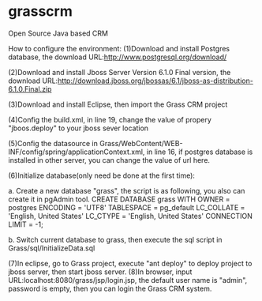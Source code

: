 grasscrm
========

Open Source Java based CRM

How to configure the environment:
(1)Download and install Postgres database, the download URL:http://www.postgresql.org/download/

(2)Download and install Jboss Server Version 6.1.0 Final version, the download URL:http://download.jboss.org/jbossas/6.1/jboss-as-distribution-6.1.0.Final.zip

(3)Download and install Eclipse, then import the Grass CRM project

(4)Config the build.xml, in line 19, change the value of propery "jboos.deploy" to your jboss sever location

(5)Config the datasource in Grass/WebContent/WEB-INF/config/spring/applicationContext.xml, in line 16, if postgres
database is installed in other server, you can change the value of url here.

(6)Initialize database(only need be done at the first time):
   
   a. Create a new database "grass", the script is as following, you also can create it in pgAdmin tool.
   CREATE DATABASE grass
  WITH OWNER = postgres
       ENCODING = 'UTF8'
       TABLESPACE = pg_default
       LC_COLLATE = 'English, United States'
       LC_CTYPE = 'English, United States'
       CONNECTION LIMIT = -1;
   
   b. Switch current database to grass, then execute the sql script in Grass/sql/InitializeData.sql
   
 (7)In eclipse, go to Grass project, execute "ant deploy" to deploy project to jboss server, then start jboss server.
 (8)In browser, input URL:localhost:8080/grass/jsp/login.jsp, the default user name is "admin", password is empty, then you can login the Grass CRM system.